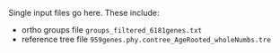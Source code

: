 Single input files go here. These include:
 - ortho groups file `groups_filtered_6181genes.txt`
 - reference tree file `959genes.phy.contree_AgeRooted_wholeNumbs.tre`

